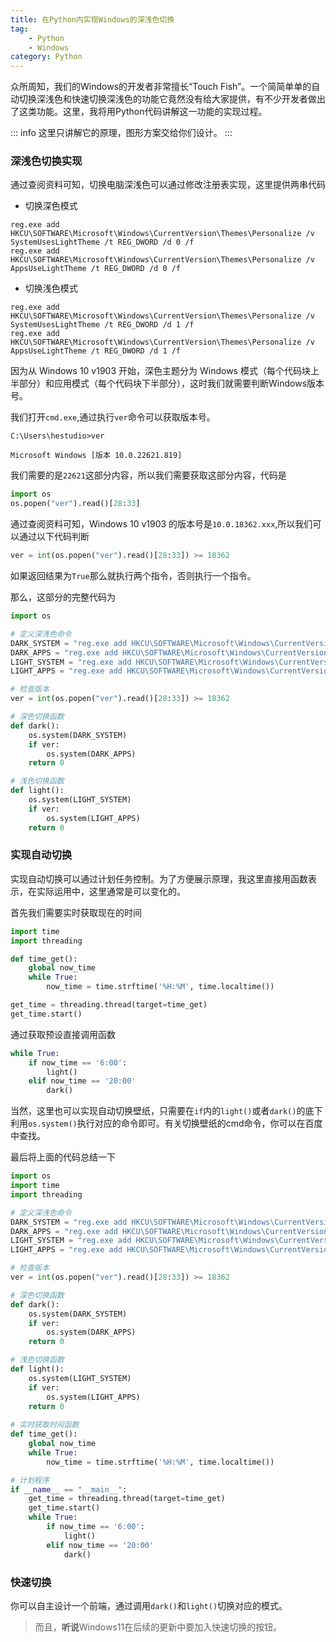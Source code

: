 ```yaml
---
title: 在Python内实现Windows的深浅色切换
tag: 
    - Python
    - Windows
category: Python
---
```

众所周知，我们的Windows的开发者非常擅长“Touch Fish”。一个简简单单的自动切换深浅色和快速切换深浅色的功能它竟然没有给大家提供，有不少开发者做出了这类功能。这里，我将用Python代码讲解这一功能的实现过程。

<!-- more -->

::: info 
这里只讲解它的原理，图形方案交给你们设计。
:::


### 深浅色切换实现
通过查阅资料可知，切换电脑深浅色可以通过修改注册表实现，这里提供两串代码

- 切换深色模式
```batch
reg.exe add HKCU\SOFTWARE\Microsoft\Windows\CurrentVersion\Themes\Personalize /v SystemUsesLightTheme /t REG_DWORD /d 0 /f
reg.exe add HKCU\SOFTWARE\Microsoft\Windows\CurrentVersion\Themes\Personalize /v AppsUseLightTheme /t REG_DWORD /d 0 /f
```

- 切换浅色模式
```batch
reg.exe add HKCU\SOFTWARE\Microsoft\Windows\CurrentVersion\Themes\Personalize /v SystemUsesLightTheme /t REG_DWORD /d 1 /f
reg.exe add HKCU\SOFTWARE\Microsoft\Windows\CurrentVersion\Themes\Personalize /v AppsUseLightTheme /t REG_DWORD /d 1 /f
```

因为从 Windows 10 v1903 开始，深色主题分为 Windows 模式（每个代码块上半部分）和应用模式（每个代码块下半部分），这时我们就需要判断Windows版本号。

我们打开`cmd.exe`,通过执行`ver`命令可以获取版本号。
```text
C:\Users\hestudio>ver

Microsoft Windows [版本 10.0.22621.819]

```
我们需要的是`22621`这部分内容，所以我们需要获取这部分内容，代码是
```python
import os
os.popen("ver").read()[28:33]
```
通过查阅资料可知，Windows 10 v1903 的版本号是`10.0.18362.xxx`,所以我们可以通过以下代码判断
```python
ver = int(os.popen("ver").read()[28:33]) >= 18362
```
如果返回结果为`True`那么就执行两个指令，否则执行一个指令。

那么，这部分的完整代码为
```python
import os

# 定义深浅色命令
DARK_SYSTEM = "reg.exe add HKCU\SOFTWARE\Microsoft\Windows\CurrentVersion\Themes\Personalize /v SystemUsesLightTheme /t REG_DWORD /d 0 /f"
DARK_APPS = "reg.exe add HKCU\SOFTWARE\Microsoft\Windows\CurrentVersion\Themes\Personalize /v AppsUseLightTheme /t REG_DWORD /d 0 /f"
LIGHT_SYSTEM = "reg.exe add HKCU\SOFTWARE\Microsoft\Windows\CurrentVersion\Themes\Personalize /v SystemUsesLightTheme /t REG_DWORD /d 1 /f"
LIGHT_APPS = "reg.exe add HKCU\SOFTWARE\Microsoft\Windows\CurrentVersion\Themes\Personalize /v AppsUseLightTheme /t REG_DWORD /d 1 /f"

# 检查版本
ver = int(os.popen("ver").read()[28:33]) >= 18362

# 深色切换函数
def dark():
    os.system(DARK_SYSTEM)
    if ver:
        os.system(DARK_APPS)
    return 0

# 浅色切换函数
def light():
    os.system(LIGHT_SYSTEM)
    if ver:
        os.system(LIGHT_APPS)
    return 0
```

### 实现自动切换
实现自动切换可以通过计划任务控制。为了方便展示原理，我这里直接用函数表示，在实际运用中，这里通常是可以变化的。

首先我们需要实时获取现在的时间
```python
import time
import threading

def time_get():
    global now_time
    while True:
        now_time = time.strftime('%H:%M', time.localtime())

get_time = threading.thread(target=time_get)
get_time.start()
```
通过获取预设直接调用函数
```python
while True:
    if now_time == '6:00':
        light()
    elif now_time == '20:00'
        dark()
```
当然，这里也可以实现自动切换壁纸，只需要在`if`内的`light()`或者`dark()`的底下利用`os.system()`执行对应的命令即可。有关切换壁纸的cmd命令，你可以在百度中查找。

最后将上面的代码总结一下
```python
import os
import time
import threading

# 定义深浅色命令
DARK_SYSTEM = "reg.exe add HKCU\SOFTWARE\Microsoft\Windows\CurrentVersion\Themes\Personalize /v SystemUsesLightTheme /t REG_DWORD /d 0 /f"
DARK_APPS = "reg.exe add HKCU\SOFTWARE\Microsoft\Windows\CurrentVersion\Themes\Personalize /v AppsUseLightTheme /t REG_DWORD /d 0 /f"
LIGHT_SYSTEM = "reg.exe add HKCU\SOFTWARE\Microsoft\Windows\CurrentVersion\Themes\Personalize /v SystemUsesLightTheme /t REG_DWORD /d 1 /f"
LIGHT_APPS = "reg.exe add HKCU\SOFTWARE\Microsoft\Windows\CurrentVersion\Themes\Personalize /v AppsUseLightTheme /t REG_DWORD /d 1 /f"

# 检查版本
ver = int(os.popen("ver").read()[28:33]) >= 18362

# 深色切换函数
def dark():
    os.system(DARK_SYSTEM)
    if ver:
        os.system(DARK_APPS)
    return 0

# 浅色切换函数
def light():
    os.system(LIGHT_SYSTEM)
    if ver:
        os.system(LIGHT_APPS)
    return 0
    
# 实时获取时间函数
def time_get():
    global now_time
    while True:
        now_time = time.strftime('%H:%M', time.localtime())

# 计划程序
if __name__ == "__main__":
    get_time = threading.thread(target=time_get)
    get_time.start()
    while True:
        if now_time == '6:00':
            light()
        elif now_time == '20:00'
            dark()
```

### 快速切换
你可以自主设计一个前端，通过调用`dark()`和`light()`切换对应的模式。

> 而且，**听说**Windows11在后续的更新中要加入快速切换的按钮。


